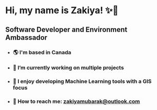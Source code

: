 # Hi, my name is Zakiya! ✨🌙

## Software Developer and Environment Ambassador
  - ### 🌎 I'm based in Canada
  - ### 💪 I’m currently working on multiple projects
  - ### 🧠 I enjoy developing Machine Learning tools with a GIS focus
  - ### 📩 How to reach me: zakiyamubarak@outlook.com

